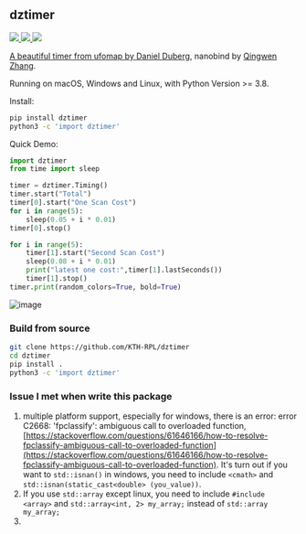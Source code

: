 dztimer
---
<!-- <a href="https://github.com/KTH-RPL/dztimer"><img src="https://img.shields.io/github/v/release/KTH-RPL/dztimer?label=version" /> <a href="https://github.com/KTH-RPL/dztimer/blob/main/LICENSE"><img src="https://img.shields.io/github/license/KTH-RPL/dztimer" />  -->
<a href="https://github.com/KTH-RPL/dztimer"><img src="https://img.shields.io/badge/Linux-FCC624?logo=linux&logoColor=black" /> <a href="https://github.com/KTH-RPL/dztimer"><img src="https://img.shields.io/badge/Windows-0078D6?st&logo=windows&logoColor=white" /> <a href="https://github.com/KTH-RPL/dztimer"><img src="https://img.shields.io/badge/mac%20os-000000?&logo=apple&logoColor=white" />
<!-- <img src="https://img.shields.io/pypi/pyversions/dztimer.svg" /></a> -->

A beautiful timer from ufomap by [Daniel Duberg](https://www.kth.se/profile/dduberg), nanobind by [Qingwen Zhang](https://kin-zhang.github.io/).

Running on macOS, Windows and Linux, with Python Version >= 3.8.

Install:
```bash
pip install dztimer
python3 -c 'import dztimer'
```

Quick Demo:
```python
import dztimer
from time import sleep

timer = dztimer.Timing()
timer.start("Total")
timer[0].start("One Scan Cost")
for i in range(5):
    sleep(0.05 + i * 0.01)
timer[0].stop()

for i in range(5):
    timer[1].start("Second Scan Cost")
    sleep(0.08 + i * 0.01)
    print("latest one cost:",timer[1].lastSeconds())
    timer[1].stop()
timer.print(random_colors=True, bold=True)
```

![image](https://github.com/Kin-Zhang/Kin-Zhang/assets/35365764/ca5ab0e7-e79d-47e0-bf77-9f837397f72a)

<!-- Tutorial on nanobind and pypi release in [Chinese blog](TODO) -->

### Build from source

```bash
git clone https://github.com/KTH-RPL/dztimer
cd dztimer
pip install .
python3 -c 'import dztimer'
```


### Issue I met when write this package
1. multiple platform support, especially for windows, there is an error: error C2668: 'fpclassify': ambiguous call to overloaded function,[https://stackoverflow.com/questions/61646166/how-to-resolve-fpclassify-ambiguous-call-to-overloaded-function](https://stackoverflow.com/questions/61646166/how-to-resolve-fpclassify-ambiguous-call-to-overloaded-function). It's turn out if you want to `std::isnan()` in windows, you need to include `<cmath>` and `std::isnan(static_cast<double> (you_value))`.
2. If you use `std::array` except linux, you need to include `#include <array>` and `std::array<int, 2> my_array;` instead of `std::array my_array;`
3. 
